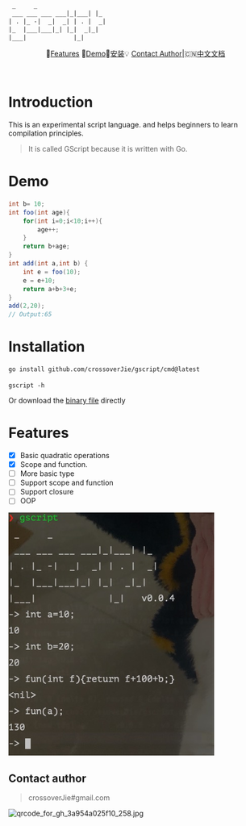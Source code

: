 
```
 _     _   
 ___ ___ ___ ___|_|___| |_ 
| . |_ -|  _|  _| | . |  _|
|_  |___|___|_| |_|  _|_|  
|___|             |_|   

```

<div align="center">  


📘[Features](#features) 🌰[Demo](#demo)🔧[安装](https://github.com/crossoverJie/gscript/releases)💡 [Contact Author](#contact-author)|🇨🇳[中文文档](https://github.com/crossoverjie/gscript/blob/master/README-ZH.md)



</div><br>

# Introduction

This is an experimental script language. and helps beginners to learn compilation principles.

> It is called GScript because it is written with Go.




# Demo

```java
int b= 10;
int foo(int age){
	for(int i=0;i<10;i++){
		age++;
	}
	return b+age;
}
int add(int a,int b) {
	int e = foo(10);
	e = e+10;
	return a+b+3+e;
}
add(2,20);
// Output:65
```

# Installation

```shell
go install github.com/crossoverJie/gscript/cmd@latest

gscript -h
```

Or download the [binary file](https://github.com/crossoverJie/gscript/releases) directly

# Features

- [x] Basic quadratic operations
- [x] Scope and function.
- [ ] More basic type
- [ ] Support scope and function
- [ ] Support closure
- [ ] OOP

![](doc/run.jpg)


## Contact author


> crossoverJie#gmail.com

![qrcode_for_gh_3a954a025f10_258.jpg](https://i.loli.net/2019/07/09/5d245f3e955ce61699.jpg) 

